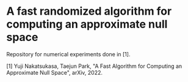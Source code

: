 # A fast randomized algorithm for computing an approximate null space
Repository for numerical experiments done in [1].

[1] Yuji Nakatsukasa, Taejun Park, "A Fast Algorithm for Computing an Approximate Null Space", arXiv, 2022.

